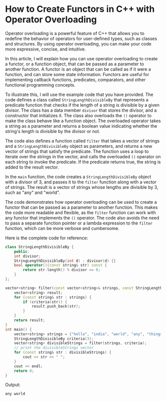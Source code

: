 # How to Create Functors in C++ with Operator Overloading

Operator overloading is a powerful feature of C++ that allows you to redefine the behavior of operators for user-defined types, such as classes and structures. By using operator overloading, you can make your code more expressive, concise, and intuitive.

In this article, I will explain how you can use operator overloading to create a functor, or a function object, that can be passed as a parameter to another function. A functor is an object that can be called as if it were a function, and can store some state information. Functors are useful for implementing callback functions, predicates, comparators, and other functional programming concepts.

To illustrate this, I will use the example code that you have provided. The code defines a class called `StringLengthDivisibleBy` that represents a predicate function that checks if the length of a string is divisible by a given divisor. The class has a data member `divisor` that stores the divisor, and a constructor that initializes it. The class also overloads the `()` operator to make the class behave like a function object. The overloaded operator takes a string as a parameter and returns a boolean value indicating whether the string's length is divisible by the divisor or not.

The code also defines a function called `filter` that takes a vector of strings and a `StringLengthDivisibleBy` object as parameters, and returns a new vector of strings that satisfy the predicate. The function uses a loop to iterate over the strings in the vector, and calls the overloaded `()` operator on each string to invoke the predicate. If the predicate returns true, the string is added to the result vector.

In the `main` function, the code creates a `StringLengthDivisibleBy` object with a divisor of 3, and passes it to the `filter` function along with a vector of strings. The result is a vector of strings whose lengths are divisible by 3, such as "any" and "world".

The code demonstrates how operator overloading can be used to create a functor that can be passed as a parameter to another function. This makes the code more readable and flexible, as the `filter` function can work with any functor that implements the `()` operator. The code also avoids the need to pass a separate function pointer or a lambda expression to the `filter` function, which can be more verbose and cumbersome.

Here is the complete code for reference:

```cpp
class StringLengthDivisibleBy {
    public:
    int divisor;
    StringLengthDivisibleBy(int d) : divisor(d) {}
    bool operator()(const string& str) const {
        return str.length() % divisor == 0;
    }
};

vector<string> filter(const vector<string>& strings, const StringLengthDivisibleBy& criteria) {
    vector<string> result;
    for (const string& str : strings) {
        if (criteria(str)) {
            result.push_back(str);
        }
    }
    return result;
}
int main() {
    vector<string> strings = {"hello", "india", "world", "any", "things"};
    StringLengthDivisibleBy criteria(3); 
    vector<string> divisibleStrings = filter(strings, criteria);
    // print the divisibleStrings vector
    for (const string& str : divisibleStrings) {
        cout << str << " ";
    }
    cout << endl;
    return 0;
}
```
Output:
```cpp
any world 
```


